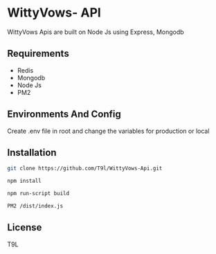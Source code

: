 # WittyVows- API

WittyVows Apis are built on Node Js using Express, Mongodb

## Requirements

* Redis
* Mongodb
* Node Js
* PM2

## Environments And Config

Create .env file in root and change the variables for production or local

## Installation

```bash
git clone https://github.com/T9l/WittyVows-Api.git
```

```bash
npm install
```

```bash
npm run-script build
```

```bash
PM2 /dist/index.js
```

## License
T9L
